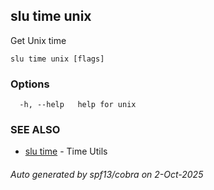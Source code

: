 ## slu time unix

Get Unix time

```
slu time unix [flags]
```

### Options

```
  -h, --help   help for unix
```

### SEE ALSO

* [slu time](slu_time.md)	 - Time Utils

###### Auto generated by spf13/cobra on 2-Oct-2025
